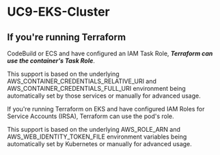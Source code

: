 # UC9-EKS-Cluster

## If you're running Terraform ##

 CodeBuild or ECS and have configured an IAM Task Role, **_Terraform can use the container's Task Role_**. 

This support is based on the underlying AWS_CONTAINER_CREDENTIALS_RELATIVE_URI and AWS_CONTAINER_CREDENTIALS_FULL_URI environment  <variables> being automatically set by those services or manually for advanced usage.

If you're running Terraform on EKS and have configured IAM Roles for Service Accounts (IRSA), Terraform can use the pod's role. 

This support is based on the underlying AWS_ROLE_ARN and AWS_WEB_IDENTITY_TOKEN_FILE environment variables being automatically set by Kubernetes or manually for advanced usage.
